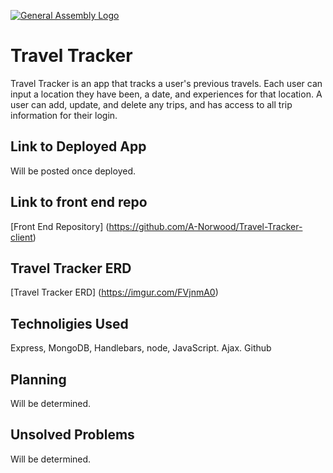 [![General Assembly Logo](https://camo.githubusercontent.com/1a91b05b8f4d44b5bbfb83abac2b0996d8e26c92/687474703a2f2f692e696d6775722e636f6d2f6b6538555354712e706e67)](https://generalassemb.ly/education/web-development-immersive)

# Travel Tracker

Travel Tracker is an app that tracks a user's previous travels.
Each user can input a location they have been, a date, and experiences for that location.
A user can add, update, and delete any trips, and has access to all trip information for their login.

## Link to Deployed App
Will be posted once deployed.

## Link to front end repo
[Front End Repository] (https://github.com/A-Norwood/Travel-Tracker-client)


## Travel Tracker ERD
[Travel Tracker ERD] (https://imgur.com/FVjnmA0)


## Technoligies Used
Express, MongoDB, Handlebars, node, JavaScript. Ajax. Github


## Planning
Will be determined.

## Unsolved Problems
Will be determined.
